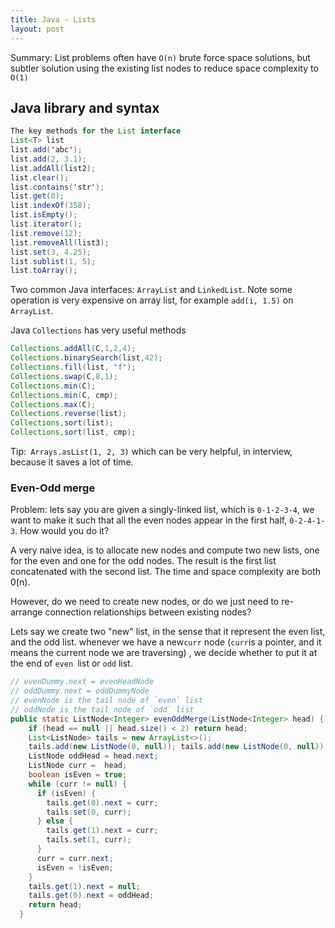 ```yaml
---
title: Java - Lists
layout: post
---
```


Summary: List problems often have `O(n)` brute force space solutions, but subtler solution using the existing list nodes to reduce space complexity to `O(1)`

## Java library and syntax

```java
The key methods for the List interface 
List<T> list 
list.add('abc');
list.add(2, 3.1);
list.addAll(list2);
list.clear();
list.contains('str');
list.get(0);
list.indexOf(358);
list.isEmpty();
list.iterator();
list.remove(12);
list.removeAll(list3);
list.set(3, 4.25);
list.sublist(1, 5);
list.toArray();
```

Two common Java interfaces: `ArrayList` and `LinkedList`. Note some operation is very expensive on array list, for example `add(i, 1.5)` on `ArrayList`. 

Java `Collections` has very useful methods

```java
Collections.addAll(C,1,2,4);
Collections.binarySearch(list,42);
Collections.fill(list, "f");
Collections.swap(C,8,1);
Collections.min(C);
Collections.min(C, cmp);
Collections.max(C);
Collections.reverse(list);
Collections,sort(list);
Collections,sort(list, cmp);
```

Tip:` Arrays.asList(1, 2, 3)`  which can be very helpful, in interview, because it saves a lot of time. 

### Even-Odd merge

Problem: lets say you are given a singly-linked list, which is `0-1-2-3-4`, we want to make it such that all the even nodes appear in the first half, `0-2-4-1-3`. How would you do it? 

A very naive idea, is to allocate new nodes and compute two new lists, one for the even and one for the odd nodes. The result is the first list concatenated with the second list. The time and space complexity are both 0(n).

However, do we need to create new nodes, or do we just need to re-arrange connection relationships between existing nodes?

Lets say we create two "new" list, in the sense that it represent the even list, and the odd list. whenever we have a new`curr` node (`curr`is a pointer, and it means the current node we are traversing) , we decide whether to put it at the end of `even `list or `odd` list.

```java
// evenDummy.next = evenHeadNode
// oddDummy.next = oddDummyNode 
// evenNode is the tail node of `even` list
// oddNode is the tail node of `odd` list
public static ListNode<Integer> evenOddMerge(ListNode<Integer> head) {
    if (head == null || head.size() < 2) return head;
    List<ListNode> tails = new ArrayList<>();
    tails.add(new ListNode(0, null)); tails.add(new ListNode(0, null));
    ListNode oddHead = head.next;
    ListNode curr =  head;
    boolean isEven = true;
    while (curr != null) {
      if (isEven) {
        tails.get(0).next = curr;
        tails.set(0, curr);
      } else {
        tails.get(1).next = curr;
        tails.set(1, curr);
      }
      curr = curr.next;
      isEven = !isEven;
    }
    tails.get(1).next = null;
    tails.get(0).next = oddHead;
    return head;
  }
```

